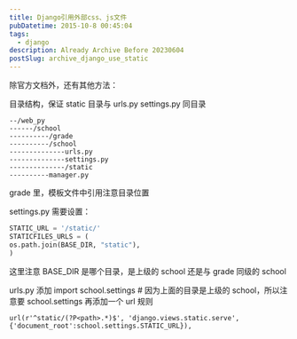 ```yaml
---
title: Django引用外部css、js文件
pubDatetime: 2015-10-8 00:45:04
tags:
  - django
description: Already Archive Before 20230604
postSlug: archive_django_use_static
---
```


除官方文档外，还有其他方法：

目录结构，保证 static 目录与 urls.py settings.py 同目录

    --/web_py
    ------/school
    ----------/grade
    ----------/school
    --------------urls.py
    --------------settings.py
    --------------/static
    ----------manager.py

grade 里，模板文件中引用注意目录位置

settings.py 需要设置：

```python
STATIC_URL = '/static/'
STATICFILES_URLS = (
os.path.join(BASE_DIR, "static"),
)
```

这里注意 BASE_DIR 是哪个目录，是上级的 school 还是与 grade 同级的 school

urls.py 添加
import school.settings # 因为上面的目录是上级的 school，所以注意要 school.settings
再添加一个 url 规则

`url(r'^static/(?P<path>.*)$', 'django.views.static.serve', {'document_root':school.settings.STATIC_URL}),`
